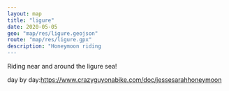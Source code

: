 ```yaml
---
layout: map
title: "ligure"
date: 2020-05-05
geo: "map/res/ligure.geojson"
route: "map/res/ligure.gpx"
description: "Honeymoon riding
---
```

Riding near and around the ligure sea!

day by day:https://www.crazyguyonabike.com/doc/jessesarahhoneymoon
